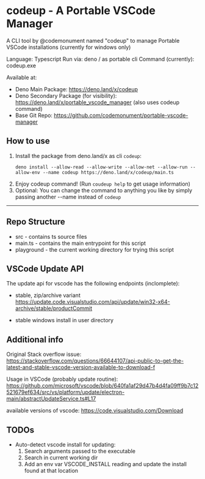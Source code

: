 # codeup - A Portable VSCode Manager

A CLI tool by @codemonument named "codeup" to manage Portable VSCode installations (currently for windows only)

Language: Typescript 
Run via: deno / as portable cli 
Command (currently): codeup.exe

Available at: 
- Deno Main Package: https://deno.land/x/codeup
- Deno Secondary Package (for visibility): https://deno.land/x/portable_vscode_manager (also uses codeup command)
- Base Git Repo: <https://github.com/codemonument/portable-vscode-manager>

## How to use 

1. Install the package from deno.land/x as cli `codeup`:  
   ```
   deno install --allow-read --allow-write --allow-net --allow-run --allow-env --name codeup https://deno.land/x/codeup/main.ts
   ```
2. Enjoy codeup command! (Run `coudeup help` to get usage information)
3. Optional: You can change the command to anything you like by simply passing another --name instead of `codeup`

---

## Repo Structure 

- src - contains ts source files 
- main.ts - contains the main entrypoint for this script 
- playground - the current working directory for trying this script

## VSCode Update API 

The update api for vscode has the following endpoints (inclomplete): 

- stable, zip/archive variant
https://update.code.visualstudio.com/api/update/win32-x64-archive/stable/productCommit

- stable windows install in user directory

## Additional info

Original Stack overflow issue: 
https://stackoverflow.com/questions/66644107/api-public-to-get-the-latest-and-stable-vscode-version-available-to-download-f

Usage in VSCode (probably update routine): 
https://github.com/microsoft/vscode/blob/640fa1af29d47b4d4fa09ff9b7c12521679ef634/src/vs/platform/update/electron-main/abstractUpdateService.ts#L17

available versions of vscode: 
https://code.visualstudio.com/Download

## TODOs

- Auto-detect vscode install for updating: 
    1. Search arguments passed to the executable
    2. Search in current working dir 
    3. Add an env var VSCODE_INSTALL reading and update the install found at that location 

